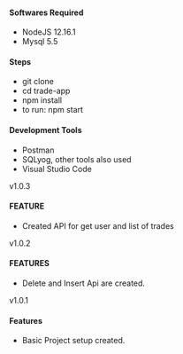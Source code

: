 #### Softwares Required

- NodeJS 12.16.1
- Mysql 5.5

#### Steps

- git clone 
- cd trade-app
- npm install
- to run: npm start

#### Development Tools

- Postman
- SQLyog, other tools also used
- Visual Studio Code 


v1.0.3
#### FEATURE
- Created API for get user and list of trades

v1.0.2
#### FEATURES
- Delete and Insert Api are created.

v1.0.1
#### Features
- Basic Project setup created.